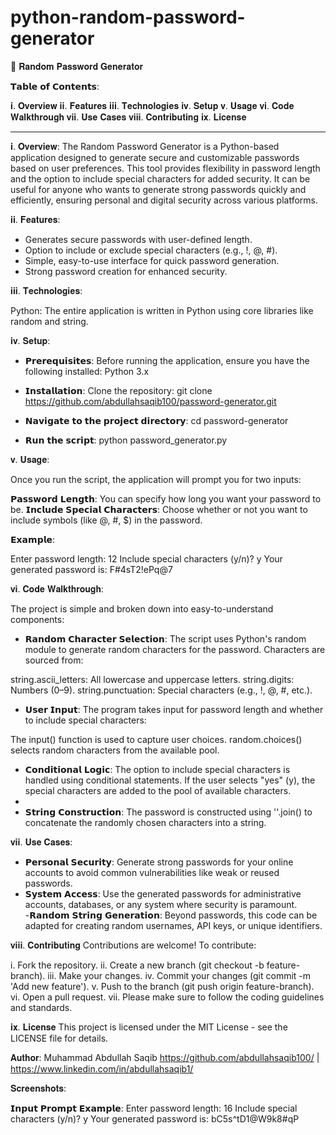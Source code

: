 # python-random-password-generator

🔐 𝐑𝐚𝐧𝐝𝐨𝐦 𝐏𝐚𝐬𝐬𝐰𝐨𝐫𝐝 𝐆𝐞𝐧𝐞𝐫𝐚𝐭𝐨𝐫

𝗧𝗮𝗯𝗹𝗲 𝗼𝗳 𝗖𝗼𝗻𝘁𝗲𝗻𝘁𝘀:

𝐢. 𝐎𝐯𝐞𝐫𝐯𝐢𝐞𝐰
𝐢𝐢. 𝐅𝐞𝐚𝐭𝐮𝐫𝐞𝐬
𝐢𝐢𝐢. 𝐓𝐞𝐜𝐡𝐧𝐨𝐥𝐨𝐠𝐢𝐞𝐬
𝐢𝐯. 𝐒𝐞𝐭𝐮𝐩
𝐯. 𝐔𝐬𝐚𝐠𝐞
𝐯𝐢. 𝐂𝐨𝐝𝐞 𝐖𝐚𝐥𝐤𝐭𝐡𝐫𝐨𝐮𝐠𝐡
𝐯𝐢𝐢. 𝐔𝐬𝐞 𝐂𝐚𝐬𝐞𝐬
𝐯𝐢𝐢𝐢. 𝐂𝐨𝐧𝐭𝐫𝐢𝐛𝐮𝐭𝐢𝐧𝐠
𝐢𝐱. 𝐋𝐢𝐜𝐞𝐧𝐬𝐞

---------------------

𝐢. 𝐎𝐯𝐞𝐫𝐯𝐢𝐞𝐰:
The Random Password Generator is a Python-based application designed to generate secure and customizable passwords based on user preferences. This tool provides flexibility in password length and the option to include special characters for added security. It can be useful for anyone who wants to generate strong passwords quickly and efficiently, ensuring personal and digital security across various platforms.

𝐢𝐢. 𝐅𝐞𝐚𝐭𝐮𝐫𝐞𝐬:

- Generates secure passwords with user-defined length.
- Option to include or exclude special characters (e.g., !, @, #).
- Simple, easy-to-use interface for quick password generation.
- Strong password creation for enhanced security.
  
𝐢𝐢𝐢. 𝐓𝐞𝐜𝐡𝐧𝐨𝐥𝐨𝐠𝐢𝐞𝐬:

Python: The entire application is written in Python using core libraries like random and string.

𝐢𝐯. 𝐒𝐞𝐭𝐮𝐩:

  - 𝗣𝗿𝗲𝗿𝗲𝗾𝘂𝗶𝘀𝗶𝘁𝗲𝘀:
    Before running the application, ensure you have the following installed:
      Python 3.x
      
  - 𝗜𝗻𝘀𝘁𝗮𝗹𝗹𝗮𝘁𝗶𝗼𝗻:
      Clone the repository:
      git clone https://github.com/abdullahsaqib100/password-generator.git
    
  - 𝗡𝗮𝘃𝗶𝗴𝗮𝘁𝗲 𝘁𝗼 𝘁𝗵𝗲 𝗽𝗿𝗼𝗷𝗲𝗰𝘁 𝗱𝗶𝗿𝗲𝗰𝘁𝗼𝗿𝘆:
      cd password-generator
    
  - 𝗥𝘂𝗻 𝘁𝗵𝗲 𝘀𝗰𝗿𝗶𝗽𝘁:
      python password_generator.py

  
𝐯. 𝐔𝐬𝐚𝐠𝐞:

Once you run the script, the application will prompt you for two inputs:

𝗣𝗮𝘀𝘀𝘄𝗼𝗿𝗱 𝗟𝗲𝗻𝗴𝘁𝗵: You can specify how long you want your password to be.
𝗜𝗻𝗰𝗹𝘂𝗱𝗲 𝗦𝗽𝗲𝗰𝗶𝗮𝗹 𝗖𝗵𝗮𝗿𝗮𝗰𝘁𝗲𝗿𝘀: Choose whether or not you want to include symbols (like @, #, $) in the password.

𝗘𝘅𝗮𝗺𝗽𝗹𝗲:

Enter password length: 12
Include special characters (y/n)? y
Your generated password is: F#4sT2!ePq@7

𝐯𝐢. 𝐂𝐨𝐝𝐞 𝐖𝐚𝐥𝐤𝐭𝐡𝐫𝐨𝐮𝐠𝐡:

The project is simple and broken down into easy-to-understand components:

  - 𝗥𝗮𝗻𝗱𝗼𝗺 𝗖𝗵𝗮𝗿𝗮𝗰𝘁𝗲𝗿 𝗦𝗲𝗹𝗲𝗰𝘁𝗶𝗼𝗻: The script uses Python's random module to generate random characters for the password. Characters are sourced from:

string.ascii_letters: All lowercase and uppercase letters.
string.digits: Numbers (0–9).
string.punctuation: Special characters (e.g., !, @, #, etc.).

  - 𝗨𝘀𝗲𝗿 𝗜𝗻𝗽𝘂𝘁: The program takes input for password length and whether to include special characters:

The input() function is used to capture user choices.
random.choices() selects random characters from the available pool.

  - 𝗖𝗼𝗻𝗱𝗶𝘁𝗶𝗼𝗻𝗮𝗹 𝗟𝗼𝗴𝗶𝗰: The option to include special characters is handled using conditional statements. If the user selects "yes" (y), the special characters are added to the pool of available characters.
  - 
  - 𝗦𝘁𝗿𝗶𝗻𝗴 𝗖𝗼𝗻𝘀𝘁𝗿𝘂𝗰𝘁𝗶𝗼𝗻: The password is constructed using ''.join() to concatenate the randomly chosen characters into a string.


𝐯𝐢𝐢. 𝐔𝐬𝐞 𝐂𝐚𝐬𝐞𝐬:

  - 𝗣𝗲𝗿𝘀𝗼𝗻𝗮𝗹 𝗦𝗲𝗰𝘂𝗿𝗶𝘁𝘆: Generate strong passwords for your online accounts to avoid common vulnerabilities like weak or reused passwords.
  - 𝗦𝘆𝘀𝘁𝗲𝗺 𝗔𝗰𝗰𝗲𝘀𝘀: Use the generated passwords for administrative accounts, databases, or any system where security is paramount.
  -𝗥𝗮𝗻𝗱𝗼𝗺 𝗦𝘁𝗿𝗶𝗻𝗴 𝗚𝗲𝗻𝗲𝗿𝗮𝘁𝗶𝗼𝗻: Beyond passwords, this code can be adapted for creating random usernames, API keys, or unique identifiers.


𝐯𝐢𝐢𝐢. 𝐂𝐨𝐧𝐭𝐫𝐢𝐛𝐮𝐭𝐢𝐧𝐠
Contributions are welcome! To contribute:

i. Fork the repository.
ii. Create a new branch (git checkout -b feature-branch).
iii. Make your changes.
iv. Commit your changes (git commit -m 'Add new feature').
v. Push to the branch (git push origin feature-branch).
vi. Open a pull request.
vii. Please make sure to follow the coding guidelines and standards.


𝐢𝐱. 𝐋𝐢𝐜𝐞𝐧𝐬𝐞
This project is licensed under the MIT License - see the LICENSE file for details.


𝐀𝐮𝐭𝐡𝐨𝐫:
Muhammad Abdullah Saqib
https://github.com/abdullahsaqib100/ | https://www.linkedin.com/in/abdullahsaqib1/


𝐒𝐜𝐫𝐞𝐞𝐧𝐬𝐡𝐨𝐭𝐬:

𝗜𝗻𝗽𝘂𝘁 𝗣𝗿𝗼𝗺𝗽𝘁 𝗘𝘅𝗮𝗺𝗽𝗹𝗲:
Enter password length: 16
Include special characters (y/n)? y
Your generated password is: bC5s^tD1@W9k8#qP


